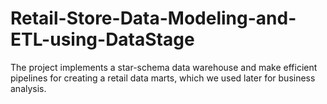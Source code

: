 # Retail-Store-Data-Modeling-and-ETL-using-DataStage
 The project implements a star-schema data warehouse and make efficient pipelines for creating a retail data marts, which we used later for business analysis.
